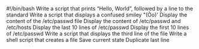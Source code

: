 #!/bin/bash
Write a script that prints “Hello, World”, followed by a line to the standard
Write a script that displays a confused smiley "(Ôo)'
Display the content of the /etc/passwd file
Display the content of /etc/passwd and /etc/hosts
Display the last 10 lines of /etc/passwd
Display the first 10 lines of /etc/passwd
Write a script that displays the third line of the file
Write a shell script that creates a file 
Save current state
Duplicate last line
